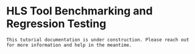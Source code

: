 # HLS Tool Benchmarking and Regression Testing

```{todo}
This tutorial documentation is under construction. Please reach out for more information and help in the meantime.
```
